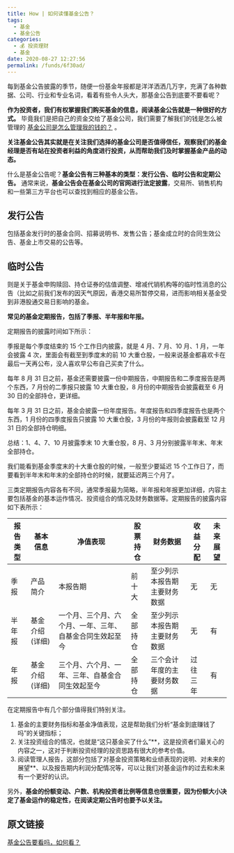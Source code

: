 ```yaml
---
title: How | 如何读懂基金公告？
tags: 
  - 基金
  - 基金公告
categories: 
  - 💰 投资理财
  - 基金
date: 2020-08-27 12:27:56
permalink: /funds/6f30ad/
---
```


每到基金公告披露的季节，随便一份基金年报都是洋洋洒洒几万字，充满了各种数据、公司、行业和专业名词，看着有些令人头大，那基金公告到底要不要看呢？

**作为投资者，我们有权掌握我们购买基金的信息，阅读基金公告就是一种很好的方式。** 毕竟我们是把自己的资金交给了基金公司，我们需要了解我们的钱是怎么被管理的 [基金公司是怎么管理我的钱的？](https://mp.weixin.qq.com/s?__biz=Mzg2MDEyNDczMw==&mid=2247485586&idx=2&sn=f5e4dc7bb2a8b8f8067ca381a6135be5&chksm=ce2a6bc0f95de2d6b35e34716ac7e6508fe6fd798c5febbb150f843d4743113b4b50437144e2&scene=21#wechat_redirect) 。

**关注基金公告其实就是在关注我们选择的基金公司是否值得信任，观察我们的基金经理是否有站在投资者利益的角度进行投资，从而帮助我们及时掌握基金产品的动态。**

什么是基金公告呢？**基金公告有三种基本的类型：发行公告、临时公告和定期公告。** 通常来说，**基金公告会在基金公司的官网进行法定披露**，交易所、销售机构和一些第三方平台也可以查找到相应的基金公告。

## 发行公告

包括基金发行时的基金合同、招募说明书、发售公告；基金成立时的合同生效公告、基金上市交易的公告等。

## 临时公告

则是关于基金申购赎回、持仓证券的估值调整、增减代销机构等的临时性消息的公告（比如之前我们发布的因天气原因，香港交易所暂停交易，进而影响相关基金受到非港股通交易日影响的基金。

**常见的基金定期报告，包括了季报、半年报和年报。**

定期报告的披露时间如下所示：

季报是每个季度结束的 15 个工作日内披露，就是 4 月、7 月、10 月、1 月，一年会披露 4 次，里面会有截至到季度末的前 10 大重仓股，一般来说基金都喜欢卡在最后一天再公布，没人喜欢早公布自己买卖了什么。

每年 8 月 31 日之前，基金还需要披露一份中期报告，中期报告和二季度报告是两个东西，7 月份的二季报只披露 10 大重仓股，8 月份的中期报告会披露截至 6 月 30 日的全部持仓，更详细。

每年 3 月 31 日之前，基金会披露一份年度报告。年度报告和四季度报告也是两个东西，1 月份的四季度报告只披露 10 大重仓股，3 月份的年报则会披露截至 12 月 31 日的全部持仓明细。

总结：1、4、7、10 月披露季末 10 大重仓股，8 月、3 月分别披露半年末、年末全部持仓。

我们能看到基金季度末的十大重仓股的时候，一般至少要延迟 15 个工作日了，而要看到半年末和年末的全部持仓的时候，就要延迟两三个月了。

三类定期报告内容各有不同，通常季报最为简略，半年报和年报更加详细，内容主要包括基金的基本运作情况、投资组合的情况及财务数据等。定期报告的披露内容如下表所示：

| 报告类型 | 基本信息      | 净值表现                         | 股票持仓 | 财务数据           | 收益分配 | 未来展望 |
|------|-----------|------------------------------|------|----------------|------|------|
| 季报   | 产品简介      | 本报告期                         | 前十大  | 至少列示本报告期主要财务数据 | 无    | 无    |
| 半年报  | 基金介绍 (详细) | 一个月、三个月、六个月、一年、三年、自基金合同生效起至今 | 全部持仓 | 至少列示本报告期主要财务数据 | 无    |  有   |
| 年报   | 基金介绍 (详细) | 三个月、六个月、一年、三年、自基金合同生效起至今     | 全部持仓 | 三个会计年度的主要财务数据  | 过往三年 |  有   |

在定期报告中有几个部分值得我们特别关注。

1. 基金的主要财务指标和基金净值表现，这是帮助我们分析“基金到底赚钱了吗”的关键指标；
2. 关注投资组合的情况，也就是“这只基金买了什么”**，这是投资者们最关心的内容之一，这对于判断投资经理的投资思路有很大的参考价值。
3. 阅读管理人报告，这部分包括了对基金投资策略和业绩表现的说明、对未来的展望**、以及报告期内利润分配情况等，可以让我们对基金运作的过去和未来有一个更好的认识。

另外，**基金的份额变动、户数、机构投资者比例等信息也很重要，因为份额大小决定了基金运作的稳定性，在阅读定期公告时也要予以关注。**


## 原文链接
[基金公告要看吗，如何看？](https://mp.weixin.qq.com/s/_Hw8jZUp22-1KbtmGGqeiw)